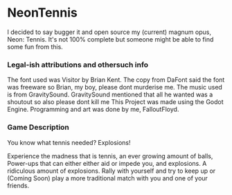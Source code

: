 # NeonTennis
I decided to say bugger it and open source my (current) magnum opus, Neon: Tennis. It's not 100% complete but someone might be able to find some fun from this. 

### Legal-ish attributions and othersuch info
The font used was Visitor by Brian Kent. The copy from DaFont said the font was freeware so Brian, my boy, please dont murderise me.
The music used is from GravitySound. GravitySound mentioned that all he wanted was a shoutout so also please dont kill me
This Project was made using the Godot Engine. Programming and art was done by me, FalloutFloyd.

### Game Description
You know what tennis needed? Explosions!

Experience the madness that is tennis, an ever growing amount of balls, Power-ups that can either either aid or impede you, and explosions. A ridiculous amount of explosions. Rally with yourself and try to keep up or (Coming Soon) play a more traditional match with you and one of your friends.
